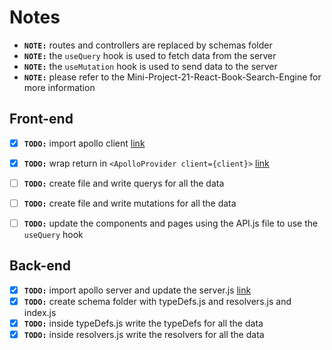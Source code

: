 # Notes

* **`NOTE:`** routes and controllers are replaced by schemas folder
* **`NOTE:`** the `useQuery` hook is used to fetch data from the server
* **`NOTE:`** the `useMutation` hook is used to send data to the server
* **`NOTE:`** please refer to the Mini-Project-21-React-Book-Search-Engine for more information

## Front-end
- [x] **`TODO:`** import apollo client [link](../client/src/App.js)
- [x] **`TODO:`** wrap return in `<ApolloProvider client={client}>` [link](../client/src/App.js)
- [ ] **`TODO:`** create file and write querys for all the data
- [ ] **`TODO:`** create file and write mutations for all the data
- [ ] **`TODO:`** update the components and pages using the API.js file to use the `useQuery` hook


## Back-end
- [x] **`TODO:`** import apollo server and update the server.js [link](../server/server.js)
- [x] **`TODO:`** create schema folder with typeDefs.js and resolvers.js and index.js
- [x] **`TODO:`** inside typeDefs.js write the typeDefs for all the data
- [x] **`TODO:`** inside resolvers.js write the resolvers for all the data
